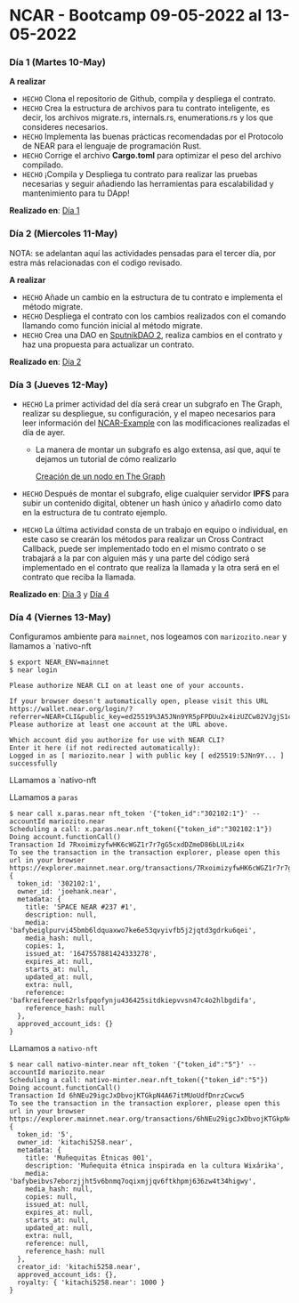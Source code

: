 # NCAR - Bootcamp 09-05-2022 al 13-05-2022

### Día 1 (Martes 10-May)

**A realizar**

- `HECHO` Clona el repositorio de Github, compila y despliega el contrato. 
- `HECHO` Crea la estructura de archivos para tu contrato inteligente, es decir, los archivos migrate.rs, internals.rs, enumerations.rs y los que consideres necesarios.
- `HECHO` Implementa las buenas prácticas recomendadas por el Protocolo de NEAR para el lenguaje de programación Rust. 
- `HECHO` Corrige el archivo **Cargo.toml** para optimizar el peso del archivo compilado.
- `HECHO` ¡Compila y Despliega tu contrato para realizar las pruebas necesarias y seguir añadiendo las herramientas para escalabilidad y mantenimiento para tu DApp!

**Realizado en**: [Día 1](./DAY1.md)

### Día 2 (Miercoles 11-May)

NOTA: se adelantan aquí las actividades pensadas para el tercer día, por estra más relacionadas con el codigo revisado.

**A realizar**

- `HECHO` Añade un cambio en la estructura de tu contrato e implementa el método migrate.
- `HECHO` Despliega el contrato con los cambios realizados con el comando llamando como función inicial al método migrate.
- `HECHO` Crea una DAO en [SputnikDAO 2](https://testnet-v2.sputnik.fund/#/), realiza cambios en el contrato y haz una propuesta para actualizar un contrato. 

**Realizado en**: [Día 2](./DAY2.md)

### Día 3 (Jueves 12-May)

- `HECHO` La primer actividad del día será crear un subgrafo en The Graph, realizar su despliegue, su configuración, y el mapeo necesarios para leer información del [NCAR-Example](https://github.com/open-web-academy/NCAR-Example) con las modificaciones realizadas el día de ayer.
    - La manera de montar un subgrafo es algo extensa, así que, aquí te dejamos un tutorial de cómo realizarlo
        
        [Creación de un nodo en The Graph](https://www.notion.so/Creaci-n-de-un-nodo-en-The-Graph-9ac3f2c4745c479c8c629901e580439b)
        
- `HECHO` Después de montar el subgrafo, elige cualquier servidor **IPFS** para subir un contenido digital, obtener un hash único y añadirlo como dato en la estructura de tu contrato ejemplo.
- `HECHO` La última actividad consta de un trabajo en equipo o individual, en este caso se crearán los métodos para realizar un Cross Contract Callback, puede ser implementado todo en el mismo contrato o se trabajará a la par con alguien más y una parte del código será implementado en el contrato que realiza la llamada y la otra será en el contrato que reciba la llamada.

**Realizado en**: [Día 3](./DAY3.md) y [Día 4](./DAY4.md)

### Día 4 (Viernes 13-May)

Configuramos ambiente para `mainnet`, nos logeamos con `marizozito.near` y llamamos a `nativo-nft
~~~
$ export NEAR_ENV=mainnet
$ near login

Please authorize NEAR CLI on at least one of your accounts.

If your browser doesn't automatically open, please visit this URL
https://wallet.near.org/login/?referrer=NEAR+CLI&public_key=ed25519%3A5JNn9YR5pFPDUu2x4izUZCw82VJgjS1cdgZqQ2JBekxa&success_url=http%3A%2F%2F127.0.0.1%3A5000
Please authorize at least one account at the URL above.

Which account did you authorize for use with NEAR CLI?
Enter it here (if not redirected automatically):
Logged in as [ mariozito.near ] with public key [ ed25519:5JNn9Y... ] successfully
~~~

LLamamos a `nativo-nft

LLamamos a `paras`
~~~
$ near call x.paras.near nft_token '{"token_id":"302102:1"}' --accountId mariozito.near
Scheduling a call: x.paras.near.nft_token({"token_id":"302102:1"})
Doing account.functionCall()
Transaction Id 7RxoimizyfwHK6cWGZ1r7r7gG5cxdDZmeD86bLULzi4x
To see the transaction in the transaction explorer, please open this url in your browser
https://explorer.mainnet.near.org/transactions/7RxoimizyfwHK6cWGZ1r7r7gG5cxdDZmeD86bLULzi4x
{
  token_id: '302102:1',
  owner_id: 'joehank.near',
  metadata: {
    title: 'SPACE NEAR #237 #1',
    description: null,
    media: 'bafybeiglpurvi45bmb6ldquaxwo7ke6e53qvyivfb5j2jqtd3gdrku6qei',
    media_hash: null,
    copies: 1,
    issued_at: '1647557881424333278',
    expires_at: null,
    starts_at: null,
    updated_at: null,
    extra: null,
    reference: 'bafkreifeeroe62rlsfpqofynju436425sitdkiepvvsn47c4o2hlbgdifa',
    reference_hash: null
  },
  approved_account_ids: {}
}
~~~

LLamamos a `nativo-nft`
~~~
$ near call nativo-minter.near nft_token '{"token_id":"5"}' --accountId mariozito.near
Scheduling a call: nativo-minter.near.nft_token({"token_id":"5"})
Doing account.functionCall()
Transaction Id 6hNEu29igcJxDbvojKTGkpN4A67itMUoUdfDnrzCwcw5
To see the transaction in the transaction explorer, please open this url in your browser
https://explorer.mainnet.near.org/transactions/6hNEu29igcJxDbvojKTGkpN4A67itMUoUdfDnrzCwcw5
{
  token_id: '5',
  owner_id: 'kitachi5258.near',
  metadata: {
    title: 'Muñequitas Étnicas 001',
    description: 'Muñequita étnica inspirada en la cultura Wixárika',
    media: 'bafybeibvs7eborzjjht5v6bnmq7oqixmjjqv6ftkhpmj636zw4t34higwy',
    media_hash: null,
    copies: null,
    issued_at: null,
    expires_at: null,
    starts_at: null,
    updated_at: null,
    extra: null,
    reference: null,
    reference_hash: null
  },
  creator_id: 'kitachi5258.near',
  approved_account_ids: {},
  royalty: { 'kitachi5258.near': 1000 }
}
~~~
